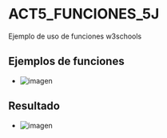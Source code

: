 # ACT5_FUNCIONES_5J
Ejemplo de uso de funciones w3schools
## Ejemplos de funciones
- ![imagen](https://github.com/user-attachments/assets/71e9f951-e4cf-4a33-850c-10df6c022226)
## Resultado
- ![imagen](https://github.com/user-attachments/assets/0aa6b9c1-0094-4600-87c8-d125b6f143a2)
